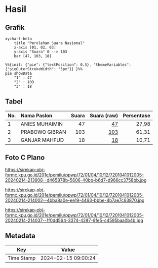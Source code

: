 # Hasil

## Grafik

```mermaid
xychart-beta
    title "Perolehan Suara Nasional"
    x-axis [01, 02, 03]
    y-axis "Suara" 0 --> 103
    bar [47, 103, 18]
```

```mermaid
%%{init: {"pie": {"textPosition": 0.5}, "themeVariables": {"pieOuterStrokeWidth": "5px"}} }%%
pie showData
    "1" : 47
    "2" : 103
    "3" : 18
```

## Tabel

| No. | Nama Paslon    | Suara | Suara (raw) | Persentase |
|:--- |:-------------- | -----:| -----------:| ----------:|
| 1   | ANIES MUHAIMIN | 47    | [47][p-1]   | 27,98      |
| 2   | PRABOWO GIBRAN | 103   | [103][p-2]  | 61,31      |
| 3   | GANJAR MAHFUD  | 18    | [18][p-3]   | 10,71      |


[p-1]: https://github.com/gigit-pemilu/pemilu-2024/blob/main/pilpres/hitung-suara/sub/72-sulawesi-tengah/sub/01-banggai/sub/04-luwuk/sub/1012-bungin/sub/005-tps/sub/paslon-1.txt
[p-2]: https://github.com/gigit-pemilu/pemilu-2024/blob/main/pilpres/hitung-suara/sub/72-sulawesi-tengah/sub/01-banggai/sub/04-luwuk/sub/1012-bungin/sub/005-tps/sub/paslon-2.txt
[p-3]: https://github.com/gigit-pemilu/pemilu-2024/blob/main/pilpres/hitung-suara/sub/72-sulawesi-tengah/sub/01-banggai/sub/04-luwuk/sub/1012-bungin/sub/005-tps/sub/paslon-3.txt

## Foto C Plano

https://sirekap-obj-formc.kpu.go.id/201e/pemilu/ppwp/72/01/04/10/12/7201041012005-20240214-213908--d465878b-5606-40bb-b6d7-d966cc3758bb.jpg

https://sirekap-obj-formc.kpu.go.id/201e/pemilu/ppwp/72/01/04/10/12/7201041012005-20240214-214002--4bba8a0e-ee19-4463-bbbe-4b7ae7c63870.jpg

https://sirekap-obj-formc.kpu.go.id/201e/pemilu/ppwp/72/01/04/10/12/7201041012005-20240214-214037--1f0dd564-3374-4287-9fe5-c4595baa0b4b.jpg


## Metadata

| Key        | Value               |
| ---------- | ------------------- |
| Time Stamp | 2024-02-15 09:00:24 |



